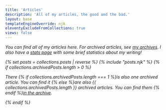 ```yaml
---
title: 'Articles'
description: 'All of my articles, the good and the bad.'
layout: base
templateEngineOverride: njk
eleventyExcludeFromCollections: true
views: false
---
```


<I>You can find all of my articles here. For archived articles, see <a href="/archive/">my archives</a>. I also have a <a href="/stats/">stats page</a> with some brief statistics about my writing!</p>

{% set posts = collections.posts | reverse %}
{% include "posts.njk" %}
{% if collections.archivedPosts.length > 0 %}

<p class="container p-5 mt-10 bg-gray-100">
There {% if collections.archivedPosts.length === 1 %}is also one archived article. You can find it {% else %}are also {{ collections.archivedPosts.length }} archived articles. You can find them {% endif %}<a href="/archive/">in the archive</a>.</p>
{% endif %}
